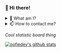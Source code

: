 ### 👋 Hi there!

<details>
<summary>🤔 What am I? </summary>
<br>
I'm a student who got an interest in computer science, music and art!
</details>

<details>
<summary>📫 How to contact me? </summary>
<br>
You can follow my progress here, on Github! or on my social media
 
 [Twitter](https://twitter.com/oofieisbad)
 <br>
 [Discord](https://discord.com/users/441816577424228353)
 <br>
 [Reddit](https://www.reddit.com/user/B0TPlayer)
</details>

*Cool statistic board thing*

[![oofiedev's github stats](https://github-readme-stats.vercel.app/api?username=oofiedev)](https://github.com/anuraghazra/github-readme-stats)

<!--
**oofiedev/oofiedev** is a ✨ _special_ ✨ repository because its `README.md` (this file) appears on your GitHub profile.

Here are some ideas to get you started:

- 🔭 I’m currently working on ...
- 🌱 I’m currently learning ...
- 👯 I’m looking to collaborate on ...
- 🤔 I’m looking for help with ...
- 💬 Ask me about ...
- 📫 How to reach me: ...
- 😄 Pronouns: ...
- ⚡ Fun fact: ...
-->
